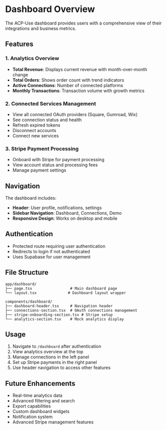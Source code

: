 # Dashboard Overview

The ACP-Use dashboard provides users with a comprehensive view of their integrations and business metrics.

## Features

### 1. Analytics Overview

- **Total Revenue**: Displays current revenue with month-over-month change
- **Total Orders**: Shows order count with trend indicators
- **Active Connections**: Number of connected platforms
- **Monthly Transactions**: Transaction volume with growth metrics

### 2. Connected Services Management

- View all connected OAuth providers (Square, Gumroad, Wix)
- See connection status and health
- Refresh expired tokens
- Disconnect accounts
- Connect new services

### 3. Stripe Payment Processing

- Onboard with Stripe for payment processing
- View account status and processing fees
- Manage payment settings

## Navigation

The dashboard includes:

- **Header**: User profile, notifications, settings
- **Sidebar Navigation**: Dashboard, Connections, Demo
- **Responsive Design**: Works on desktop and mobile

## Authentication

- Protected route requiring user authentication
- Redirects to login if not authenticated
- Uses Supabase for user management

## File Structure

```
app/dashboard/
├── page.tsx                 # Main dashboard page
└── layout.tsx              # Dashboard layout wrapper

components/dashboard/
├── dashboard-header.tsx     # Navigation header
├── connections-section.tsx  # OAuth connections management
├── stripe-onboarding-section.tsx # Stripe setup
└── analytics-section.tsx    # Mock analytics display
```

## Usage

1. Navigate to `/dashboard` after authentication
2. View analytics overview at the top
3. Manage connections in the left panel
4. Set up Stripe payments in the right panel
5. Use header navigation to access other features

## Future Enhancements

- Real-time analytics data
- Advanced filtering and search
- Export capabilities
- Custom dashboard widgets
- Notification system
- Advanced Stripe management features
